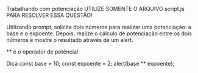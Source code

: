 Trabalhando com potenciação
UTILIZE SOMENTE O ARQUIVO script.js PARA RESOLVER ESSA QUESTÃO!

Utilizando prompt, solicite dois números para realizar uma potenciação: a base e o expoente. Depois, realize o cálculo de potenciação entre os dois números e mostre o resultado através de um alert.

\*\* é o operador de potência!

Dica
const base = 10;
const expoente = 2;
alert(base \*\* expoente);
